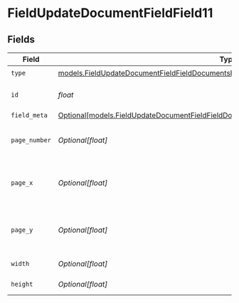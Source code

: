 # FieldUpdateDocumentFieldField11


## Fields

| Field                                                                                                                                                                                | Type                                                                                                                                                                                 | Required                                                                                                                                                                             | Description                                                                                                                                                                          |
| ------------------------------------------------------------------------------------------------------------------------------------------------------------------------------------ | ------------------------------------------------------------------------------------------------------------------------------------------------------------------------------------ | ------------------------------------------------------------------------------------------------------------------------------------------------------------------------------------ | ------------------------------------------------------------------------------------------------------------------------------------------------------------------------------------ |
| `type`                                                                                                                                                                               | [models.FieldUpdateDocumentFieldFieldDocumentsFieldsRequestRequestBody11Type](../models/fieldupdatedocumentfieldfielddocumentsfieldsrequestrequestbody11type.md)                     | :heavy_check_mark:                                                                                                                                                                   | N/A                                                                                                                                                                                  |
| `id`                                                                                                                                                                                 | *float*                                                                                                                                                                              | :heavy_check_mark:                                                                                                                                                                   | The ID of the field to update.                                                                                                                                                       |
| `field_meta`                                                                                                                                                                         | [Optional[models.FieldUpdateDocumentFieldFieldDocumentsFieldsRequestRequestBody11FieldMeta]](../models/fieldupdatedocumentfieldfielddocumentsfieldsrequestrequestbody11fieldmeta.md) | :heavy_minus_sign:                                                                                                                                                                   | N/A                                                                                                                                                                                  |
| `page_number`                                                                                                                                                                        | *Optional[float]*                                                                                                                                                                    | :heavy_minus_sign:                                                                                                                                                                   | The page number the field will be on.                                                                                                                                                |
| `page_x`                                                                                                                                                                             | *Optional[float]*                                                                                                                                                                    | :heavy_minus_sign:                                                                                                                                                                   | The X coordinate of where the field will be placed.                                                                                                                                  |
| `page_y`                                                                                                                                                                             | *Optional[float]*                                                                                                                                                                    | :heavy_minus_sign:                                                                                                                                                                   | The Y coordinate of where the field will be placed.                                                                                                                                  |
| `width`                                                                                                                                                                              | *Optional[float]*                                                                                                                                                                    | :heavy_minus_sign:                                                                                                                                                                   | The width of the field.                                                                                                                                                              |
| `height`                                                                                                                                                                             | *Optional[float]*                                                                                                                                                                    | :heavy_minus_sign:                                                                                                                                                                   | The height of the field.                                                                                                                                                             |